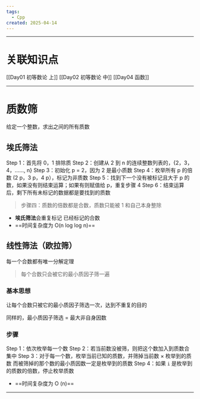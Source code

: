 ```yaml
---
tags:
  - Cpp
created: 2025-04-14
---
```


---
# 关联知识点

[[Day01 初等数论 上]] [[Day02 初等数论 中]] [[Day04 函数]]

---
# 质数筛

给定一个整数，求出之间的所有质数
## 埃氏筛法

Step 1：首先将 0，1 排除质
Step 2：创建从 2 到 n 的连续整数列表的，{2，3，4，……, n}
Step 3：初始化 p = 2，因为 2 是最小质数
Step 4：枚举所有 p 的倍数 (2 p，3 p，4 p），标记为非质数
Step 5：找到下一个没有被标记且大于 p 的数，如果没有则结束运算；如果有则赋值给 p，重复步骤 4
Step 6：结束运算后，剩下所有未标记的数据都是要找到的质数

> 步骤四：质数的倍数都是合数，质数只能被 1 和自己本身整除

- **埃氏筛法**会重复标记 已经标记的合数
- ==时间复杂度为 O(n log log n)==
## 线性筛法（欧拉筛）

每一个合数都有唯一分解定理

> 每个合数只会被它的最小质因子筛一遍
### 基本思想

让每个合数只被它的最小质因子筛选一次，达到不重复的目的

同样的，最小质因子筛选 = 最大非自身因数
### 步骤

Step 1：依次枚举每一个数
Step 2：若当前数没被筛，则把这个数加入到质数合集中
Step 3：对于每一个数，枚举当前已知的质数，并筛掉当前数 $\times$ 枚举到的质数
		而被筛掉的那个数的最小质因数一定是枚举到的质数
Step 4：如果 `i` 是枚举到的质数的倍数，停止枚举质数

- ==时间复杂度为 O (n)==


---
